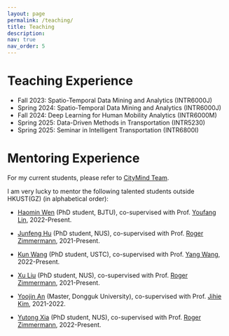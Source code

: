 ```yaml
---
layout: page
permalink: /teaching/
title: Teaching
description: 
nav: true
nav_order: 5
---
```


# Teaching Experience
- Fall 2023: Spatio-Temporal Data Mining and Analytics (INTR6000J)
- Spring 2024: Spatio-Temporal Data Mining and Analytics (INTR6000J)
- Fall 2024: Deep Learning for Human Mobility Analytics (INTR6000M)
- Spring 2025: Data-Driven Methods in Transportation (INTR5230)
- Spring 2025: Seminar in Intelligent Transportation (INTR6800I)



# Mentoring Experience

For my current students, please refer to [CityMind Team](http://citymind.top/about-us/).

<!-- <br> -->
I am very lucky to mentor the following talented students outside HKUST(GZ) (in alphabetical order):

- [Haomin Wen](https://wenhaomin.github.io/) (PhD student, BJTU), co-supervised with Prof. [Youfang Lin](https://scholar.google.com/citations?user=e8xT-e0AAAAJ&hl=en), 2022-Present.

- [Junfeng Hu](https://scholar.google.com/citations?user=kLMHzqEAAAAJ&hl=en) (PhD student, NUS), co-supervised with Prof. [Roger Zimmermann](https://www.comp.nus.edu.sg/cs/people/rogerz/), 2021-Present.

- [Kun Wang](https://openreview.net/profile?id=~Kun_Wang15) (PhD student, USTC), co-supervised with Prof. [Yang Wang](http://staff.ustc.edu.cn/~angyan/), 2022-Present.

- [Xu Liu](https://scholar.google.co.jp/citations?hl=en&amp;user=JTzLTycAAAAJ) (PhD student, NUS), co-supervised with Prof. [Roger Zimmermann](https://www.comp.nus.edu.sg/cs/people/rogerz/), 2021-Present.

- [Yoojin An](https://www.linkedin.com/in/yoojin-an-254075218/?originalSubdomain=kr) (Master, Dongguk University), co-supervised with Prof. [Jihie Kim](https://sites.google.com/view/jihiekim), 2021-2022.

- [Yutong Xia](https://yutong-xia.github.io/) (PhD student, NUS), co-supervised with Prof. [Roger Zimmermann](https://www.comp.nus.edu.sg/cs/people/rogerz/), 2022-Present.




